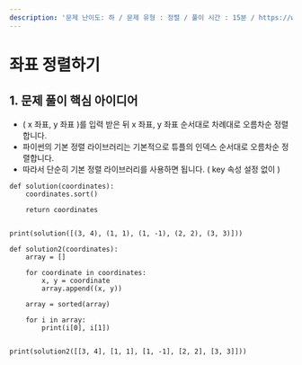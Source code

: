 ```yaml
---
description: '문제 난이도: 하 / 문제 유형 : 정렬 / 풀이 시간 : 15분 / https://www.acmicpc.net/problem/11650'
---
```


# 좌표 정렬하기

## 1. 문제 풀이 핵심 아이디어

* \( x 좌표, y 좌표 \)를 입력 받은 뒤 x 좌표, y 좌표 순서대로 차례대로 오름차순 정렬합니다.
* 파이썬의 기본 정렬 라이브러리는 기본적으로 튜플의 인덱스 순서대로 오름차순 정렬합니다.
* 따라서 단순히 기본 정렬 라이브러리를 사용하면 됩니다. \( key 속성 설정 없이 \)

```text
def solution(coordinates):
    coordinates.sort()

    return coordinates


print(solution([(3, 4), (1, 1), (1, -1), (2, 2), (3, 3)]))
```

```text
def solution2(coordinates):
    array = []

    for coordinate in coordinates:
        x, y = coordinate
        array.append((x, y))

    array = sorted(array)

    for i in array:
        print(i[0], i[1])


print(solution2([[3, 4], [1, 1], [1, -1], [2, 2], [3, 3]]))
```




